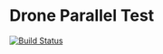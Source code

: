 # Drone Parallel Test
[![Build Status](https://drone.imuttar.com/api/badges/salt-cheese/drone-test-parallel/status.svg)](https://drone.imuttar.com/salt-cheese/drone-test-parallel)
